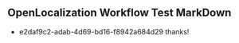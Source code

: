 ## OpenLocalization Workflow Test MarkDown
* e2daf9c2-adab-4d69-bd16-f8942a684d29 thanks!

<!--HONumber=Aug16_HO1-->



